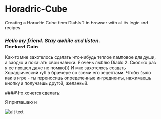 # Horadric-Cube
Creating a Horadric Cube from Diablo 2 in browser with all its logic and recipes

### *Hello my friend.  Stay awhile and listen.*</br> Deckard Cain

Как-то мне захотелось сделать что-нибудь теплое ламповое для души, а заодно и покачать свои навыки.
Я очень люблю Diablo 2. Сколько раз я ее прошел даже не помню)))
И мне захотелось создать Хорадрический куб в браузере со всеми его рецептами.
Чтобы было как в игре - ты переносишь определенные ингредиенты, нажимаешь кнопку и получаешь другой, желанный.

####Что хочется сделать:


Я приглашаю н

![alt text](http://ntc-transport.ru/img/a25fad1fc460868653927eb647c80d03.jpg)
